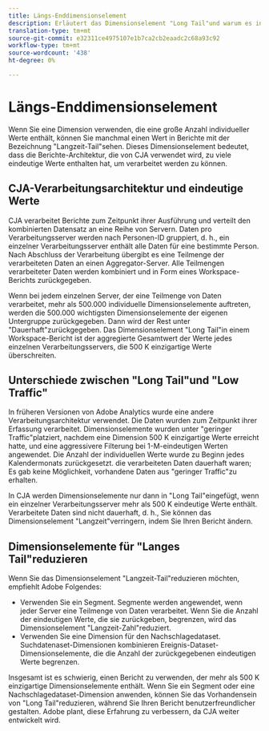 ```yaml
---
title: Längs-Enddimensionselement
description: Erläutert das Dimensionselement "Long Tail"und warum es in Berichte angezeigt wird.
translation-type: tm+mt
source-git-commit: e32311ce4975107e1b7ca2cb2eaadc2c68a93c92
workflow-type: tm+mt
source-wordcount: '438'
ht-degree: 0%

---
```



# Längs-Enddimensionselement

Wenn Sie eine Dimension verwenden, die eine große Anzahl individueller Werte enthält, können Sie manchmal einen Wert in Berichte mit der Bezeichnung &quot;Langzeit-Tail&quot;sehen. Dieses Dimensionselement bedeutet, dass die Berichte-Architektur, die von CJA verwendet wird, zu viele eindeutige Werte enthalten hat, um verarbeitet werden zu können.

## CJA-Verarbeitungsarchitektur und eindeutige Werte

CJA verarbeitet Berichte zum Zeitpunkt ihrer Ausführung und verteilt den kombinierten Datensatz an eine Reihe von Servern. Daten pro Verarbeitungsserver werden nach Personen-ID gruppiert, d. h., ein einzelner Verarbeitungsserver enthält alle Daten für eine bestimmte Person. Nach Abschluss der Verarbeitung übergibt es eine Teilmenge der verarbeiteten Daten an einen Aggregator-Server. Alle Teilmengen verarbeiteter Daten werden kombiniert und in Form eines Workspace-Berichts zurückgegeben.

Wenn bei jedem einzelnen Server, der eine Teilmenge von Daten verarbeitet, mehr als 500.000 individuelle Dimensionselemente auftreten, werden die 500.000 wichtigsten Dimensionselemente der eigenen Untergruppe zurückgegeben. Dann wird der Rest unter &quot;Dauerhaft&quot;zurückgegeben. Das Dimensionselement &quot;Long Tail&quot;in einem Workspace-Bericht ist der aggregierte Gesamtwert der Werte jedes einzelnen Verarbeitungsservers, die 500 K einzigartige Werte überschreiten.

## Unterschiede zwischen &quot;Long Tail&quot;und &quot;Low Traffic&quot;

In früheren Versionen von Adobe Analytics wurde eine andere Verarbeitungsarchitektur verwendet. Die Daten wurden zum Zeitpunkt ihrer Erfassung verarbeitet. Dimensionselemente wurden unter &quot;geringer Traffic&quot;platziert, nachdem eine Dimension 500 K einzigartige Werte erreicht hatte, und eine aggressivere Filterung bei 1-M-eindeutigen Werten angewendet. Die Anzahl der individuellen Werte wurde zu Beginn jedes Kalendermonats zurückgesetzt. die verarbeiteten Daten dauerhaft waren; Es gab keine Möglichkeit, vorhandene Daten aus &quot;geringer Traffic&quot;zu erhalten.

In CJA werden Dimensionselemente nur dann in &quot;Long Tail&quot;eingefügt, wenn ein einzelner Verarbeitungsserver mehr als 500 K eindeutige Werte enthält. Verarbeitete Daten sind nicht dauerhaft, d. h., Sie können das Dimensionselement &quot;Langzeit&quot;verringern, indem Sie Ihren Bericht ändern.

## Dimensionselemente für &quot;Langes Tail&quot;reduzieren

Wenn Sie das Dimensionselement &quot;Langzeit-Tail&quot;reduzieren möchten, empfiehlt Adobe Folgendes:

* Verwenden Sie ein Segment. Segmente werden angewendet, wenn jeder Server eine Teilmenge von Daten verarbeitet. Wenn Sie die Anzahl der eindeutigen Werte, die sie zurückgeben, begrenzen, wird das Dimensionselement &quot;Langzeit-Zahl&quot;reduziert.
* Verwenden Sie eine Dimension für den Nachschlagedataset. Suchdatenaset-Dimensionen kombinieren Ereignis-Dataset-Dimensionselemente, die die Anzahl der zurückgegebenen eindeutigen Werte begrenzen.

Insgesamt ist es schwierig, einen Bericht zu verwenden, der mehr als 500 K einzigartige Dimensionselemente enthält. Wenn Sie ein Segment oder eine Nachschlagedataset-Dimension anwenden, können Sie das Vorhandensein von &quot;Long Tail&quot;reduzieren, während Sie Ihren Bericht benutzerfreundlicher gestalten. Adobe plant, diese Erfahrung zu verbessern, da CJA weiter entwickelt wird.
